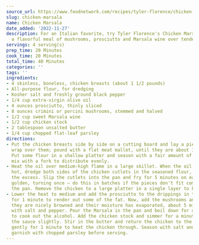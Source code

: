 ```yaml
---
source_url: https://www.foodnetwork.com/recipes/tyler-florence/chicken-marsala-recipe-1951778
slug: chicken-marsala
name: Chicken Marsala
date_added: '2022-11-27'
description: For an Italian favorite, try Tyler Florence's Chicken Marsala recipe,
  a flavorful meal of mushrooms, prosciutto and Marsala wine over tender chicken.
servings: 4 serving(s)
prep_time: 20 Minutes
cook_time: 20 Minutes
total_time: 40 Minutes
categories: ''
tags: ''
ingredients:
- 4 skinless, boneless, chicken breasts (about 1 1/2 pounds)
- All-purpose flour, for dredging
- Kosher salt and freshly ground black pepper
- 1/4 cup extra-virgin olive oil
- 4 ounces prosciutto, thinly sliced
- 8 ounces crimini or porcini mushrooms, stemmed and halved
- 1/2 cup sweet Marsala wine
- 1/2 cup chicken stock
- 2 tablespoon unsalted butter
- 1/4 cup chopped flat-leaf parsley
directions:
- Put the chicken breasts side by side on a cutting board and lay a piece of plastic
  wrap over them; pound with a flat meat mallet, until they are about 1/4-inch thick.
  Put some flour in a shallow platter and season with a fair amount of salt and pepper;
  mix with a fork to distribute evenly.
- Heat the oil over medium-high flame in a large skillet. When the oil is nice and
  hot, dredge both sides of the chicken cutlets in the seasoned flour, shaking off
  the excess. Slip the cutlets into the pan and fry for 5 minutes on each side until
  golden, turning once – do this in batches if the pieces don't fit comfortably in
  the pan. Remove the chicken to a large platter in a single layer to keep warm.
- Lower the heat to medium and add the prosciutto to the drippings in the pan, saute
  for 1 minute to render out some of the fat. Now, add the mushrooms and saute until
  they are nicely browned and their moisture has evaporated, about 5 minutes; season
  with salt and pepper. Pour the Marsala in the pan and boil down for a few seconds
  to cook out the alcohol. Add the chicken stock and simmer for a minute to reduce
  the sauce slightly. Stir in the butter and return the chicken to the pan; simmer
  gently for 1 minute to heat the chicken through. Season with salt and pepper and
  garnish with chopped parsley before serving.
---
```

